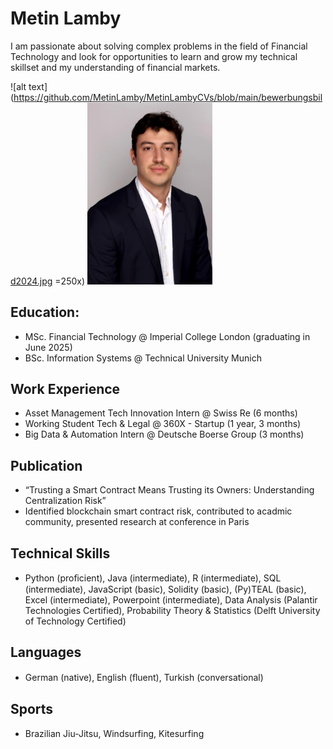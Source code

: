# Metin Lamby 

I am passionate about solving complex problems in the field of Financial Technology and look for opportunities to learn and grow my technical skillset and my understanding of financial markets.


![alt text](https://github.com/MetinLamby/MetinLambyCVs/blob/main/bewerbungsbild2024.jpg =250x)
<img src="https://github.com/MetinLamby/MetinLambyCVs/blob/main/bewerbungsbild2024.jpg" alt="alt text" width="200"/>



## Education:
- MSc. Financial Technology @ Imperial College London (graduating in June 2025)
- BSc. Information Systems @ Technical University Munich

## Work Experience
- Asset Management Tech Innovation Intern @ Swiss Re (6 months)
- Working Student Tech & Legal @ 360X - Startup (1 year, 3 months)
- Big Data & Automation Intern @ Deutsche Boerse Group (3 months)

## Publication
- “Trusting a Smart Contract Means Trusting its Owners: Understanding Centralization Risk”
- Identified blockchain smart contract risk, contributed to acadmic community, presented research at conference in Paris

## Technical Skills
- Python (proﬁcient), Java (intermediate), R (intermediate), SQL (intermediate), JavaScript (basic), Solidity (basic), (Py)TEAL (basic), Excel (intermediate), Powerpoint (intermediate), Data Analysis (Palantir Technologies Certified), Probability Theory & Statistics (Delft University of Technology Certified)

## Languages
- German (native), English (ﬂuent), Turkish (conversational)

## Sports
- Brazilian Jiu-Jitsu, Windsurfing, Kitesurfing
